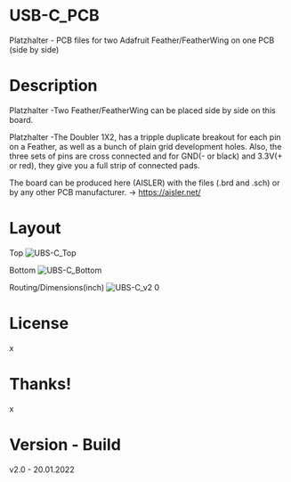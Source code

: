 # USB-C_PCB
Platzhalter - PCB files for two Adafruit Feather/FeatherWing on one PCB (side by side)

# Description

Platzhalter -Two Feather/FeatherWing can be placed side by side on this board.

Platzhalter -The Doubler 1X2, has a tripple duplicate breakout for each pin on a Feather, as well as a bunch of plain grid development holes. Also, the three sets of pins are cross connected and for GND(- or black) and 3.3V(+ or red), they give you a full strip of connected pads.

The board can be produced here (AISLER) with the files (.brd and .sch) or by any other PCB manufacturer. -> https://aisler.net/

# Layout

Top
![UBS-C_Top](https://user-images.githubusercontent.com/88975406/151037190-90842497-1edb-48da-9411-80147da850c0.png)

Bottom
![UBS-C_Bottom](https://user-images.githubusercontent.com/88975406/151037198-b8865ce7-8a6a-45e7-8d6f-f3dd00808c74.png)

Routing/Dimensions(inch)
![UBS-C_v2 0](https://user-images.githubusercontent.com/88975406/151037227-9deee2de-0a6c-414b-b2f1-fb2e39395781.png)

# License

x

# Thanks!

x

# Version - Build
v2.0 - 20.01.2022
